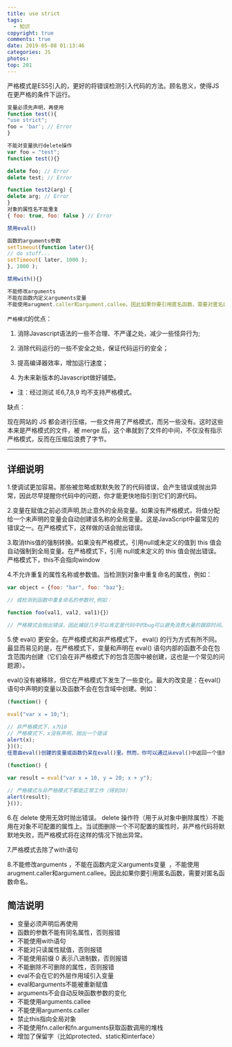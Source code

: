 ```yaml
---
title: use strict
tags:
  - 知识
copyright: true
comments: true
date: 2019-05-08 01:13:46
categories: JS
photos:
top: 201
---
```


严格模式是ES5引入的，更好的将错误检测引入代码的方法。顾名思义，使得JS在更严格的条件下运行。

```js
变量必须先声明，再使用
function test(){
"use strict";
foo = 'bar'; // Error
}

不能对变量执行delete操作
var foo = "test";
function test(){}

delete foo; // Error
delete test; // Error

function test2(arg) {
delete arg; // Error
}
对象的属性名不能重复
{ foo: true, foo: false } // Error

禁用eval()

函数的arguments参数
setTimeout(function later(){
// do stuff...
setTimeout( later, 1000 );
}, 1000 );

禁用with(){}

不能修改arguments
不能在函数内定义arguments变量
不能使用arugment.caller和argument.callee。因此如果你要引用匿名函数，需要对匿名函数命名。
```

`严格模式`的优点：

1. 消除Javascript语法的一些不合理、不严谨之处，减少一些怪异行为;

2. 消除代码运行的一些不安全之处，保证代码运行的安全；

3. 提高编译器效率，增加运行速度；

4. 为未来新版本的Javascript做好铺垫。

- 注：经过测试 IE6,7,8,9 均不支持严格模式。

缺点：

现在网站的 JS 都会进行压缩，一些文件用了严格模式，而另一些没有。这时这些本来是严格模式的文件，被 merge 后，这个串就到了文件的中间，不仅没有指示严格模式，反而在压缩后浪费了字节。

---
<!--more-->

## 详细说明
1.使调试更加容易。那些被忽略或默默失败了的代码错误，会产生错误或抛出异常，因此尽早提醒你代码中的问题，你才能更快地指引到它们的源代码。

2.变量在赋值之前必须声明,防止意外的全局变量。如果没有严格模式，将值分配给一个未声明的变量会自动创建该名称的全局变量。这是JavaScript中最常见的错误之一。在严格模式下，这样做的话会抛出错误。

3.取消this值的强制转换。如果没有严格模式，引用null或未定义的值到 this 值会自动强制到全局变量。在严格模式下，引用 null或未定义的 this 值会抛出错误。严格模式下，this不会指向window 

4.不允许重复的属性名称或参数值。当检测到对象中重复命名的属性，例如：
```js
var object = {foo: "bar", foo: "baz"};

// 或检测到函数中重复命名的参数时,例如：

function foo(val1, val2, val1){}）

// 严格模式会抛出错误，因此捕捉几乎可以肯定是代码中的bug可以避免浪费大量的跟踪时间。
```
5.使 eval() 更安全。在严格模式和非严格模式下， eval() 的行为方式有所不同。最显而易见的是，在严格模式下，变量和声明在 eval() 语句内部的函数不会在包含范围内创建（它们会在非严格模式下的包含范围中被创建，这也是一个常见的问题源）。

eval()没有被移除，但它在严格模式下发生了一些变化。最大的改变是：在eval()语句中声明的变量以及函数不会在包含域中创建。例如：
```js
(function() {

eval("var x = 10;");  
 
// 非严格模式下，x为10  
// 严格模式下，x没有声明，抛出一个错误  
alert(x);  
})(); 
任意由eval()创建的变量或函数仍呆在eval()里。然而，你可以通过从eval()中返回一个值的方式实现值的传递：

(function() {

var result = eval("var x = 10, y = 20; x + y");  
 
// 严格模式与非严格模式下都能正常工作（得到30）  
alert(result);  
}()); 
```
6.在 delete 使用无效时抛出错误。 delete 操作符（用于从对象中删除属性）不能用在对象不可配置的属性上。当试图删除一个不可配置的属性时，非严格代码将默默地失败，而严格模式将在这样的情况下抛出异常。

7.严格模式去除了with语句

8.不能修改arguments ，不能在函数内定义arguments变量  ，不能使用arugment.caller和argument.callee。因此如果你要引用匿名函数，需要对匿名函数命名。  

## 简洁说明

- 变量必须声明后再使用
- 函数的参数不能有同名属性，否则报错
- 不能使用with语句
- 不能对只读属性赋值，否则报错
- 不能使用前缀 0 表示八进制数，否则报错
- 不能删除不可删除的属性，否则报错
- eval不会在它的外层作用域引入变量
- eval和arguments不能被重新赋值
- arguments不会自动反映函数参数的变化
- 不能使用arguments.callee
- 不能使用arguments.caller
- 禁止this指向全局对象
- 不能使用fn.caller和fn.arguments获取函数调用的堆栈
- 增加了保留字（比如protected、static和interface）
